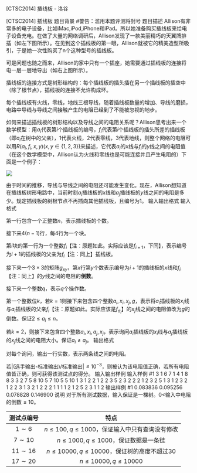 



[CTSC2014] 插线板 - 洛谷














[CTSC2014] 插线板
题目背景
#警告：滥用本题评测将封号
题目描述
Allison有非常多的电子设备，比如iMac,iPod,iPhone和iPad。所以她准备购买插线板来给电子设备充电。在做了大量的网络调研后，Allison发现了一款美丽精巧的天翼牌排插（如左下图所示）。在见到这个插线板的第一眼，Allison就被它的精美造型所吸引，于是她一次性购买了n个这种型号的插线板。 

可是问题也随之而来，Allison的家中只有一个插座，她需要通过插线板的连接将电一层一层地导出（如右上图所示）。 

插线板的连接方式是树形结构的：每个插线板的插头插在另一个插线板的插空中（除了根节点），插线板的连接不允许构成环。 

每个插线板有火线，零线，地线三根导线，随着插线板数量的增加、导线的磨损，电路中导线与导线之间接触产生的电阻已经到了不能被忽视的地步。
 
如何来描述插线板的树形结构以及导线之间的电阻关系呢？Allison思考出来一个数学模型：用$a_i$代表第$i$个插线板的编号，$f_i$代表第$i$个插线板的插头所差的插线板（即$a_i$在树中的父亲），$1$代表火线，$2$代表零线，$3$代表地线，则整个网络的电阻可以用$R(a_i,f_i,x,y)(x,y∈\{1,2,3\})$来描述，它代表$a_i$的$x$线与$f_i$的$y$线之间的电阻值（在这个数学模型中，Allison认为火线和零线也是可能连接并且产生电阻的）下面是一个例子： 

![](https://cdn.luogu.com.cn/upload/pic/17985.png)

由于时间的推移，导线与导线之间的电阻还可能发生变化。现在，Allison想知道在插线板树形电路中，当前时刻$a_i$插线板的$x$线和$a_j$插线板的$y$线之间的电阻是多少。规定插线板的树根节点不再插向其他插线板，且编号为$1$。 
输入输出格式
输入格式

第一行包含一个正整数$n$，表示插线板的个数。 

接下来$4(n-1)$行，每4行为一个块。 

第$i$块的第一行为一个整数$f_i$【注：原题如此。实际应该是$f_{i+1}$，下同】，表示编号为$i+1$的插线板的父亲为$f_i$【注：同上】插线板。
 
接下来一个$3\times3$的矩阵$g_{xy}$，第$x$行第$y$个数表示编号为$i+1$的插线板的$x$线和$f_i$【注：同上】的$y$线之间的电阻的**倒数**。 

接下来一个整数$q$，表示$q$个操作数。
 
第一个整数位$k$，若$k=1$则接下来包含四个整数$a_i,x_i,x_j,g$，表示将$a_i$插线板的$x_i$线与$a_i$插线板的父亲$f_i$【注：原题如此。实际应该是$f_{a_i}$】的$x_j$线之间的电阻值改为$g$的倒数。保证$2≤a_i≤n$。
 
若$k=2$，则接下来包含四个整数$a_i,x_i,a_j,x_j$，表示询问$a_i$插线板的$x_i$线与$a_j$插线板的$x_j$线之间的电阻大小。保证$a_i≠a_j$。 
输出格式

对每个询问，输出一行实数，表示两条线之间的电阻。 

若|(选手输出-标准输出)/标准输出|$≤10^{-3}$，则被认为该电阻值正确，若所有电阻值皆正确，则可获得该测试点的得分。 
输入输出样例
输入样例 #1
3
1
6 7 1 
4 1 8 
8 3 3 
2
7 5 8 
10 5 7 
10 5 5 
10
1 3 1 2 2
1 2 2 3 5
2 3 2 2 2
1 2 3 2 5
1 3 1 2 3
2 1 2 2 3
1 3 2 1 2
2 2 1 1 1
1 2 1 2 5
2 3 1 1 2
输出样例 #1
0.083836
0.095256
0.078828
0.146900
说明
对于所有测试数据，输入保证是一棵树。$0<$输入中电阻的倒数$≤10$。 

测试点编号| 特点
:-:|:-:
$1\sim6$|$n≤100,q≤1000$，保证输入中只有查询没有修改
$7\sim10$|$n≤1000,q≤1000$，保证数据是一条链
$11\sim16$|$n≤10000,q≤10000$，保证树的高度不超过$30$
$17\sim20$|$n≤10000,q≤10000$






